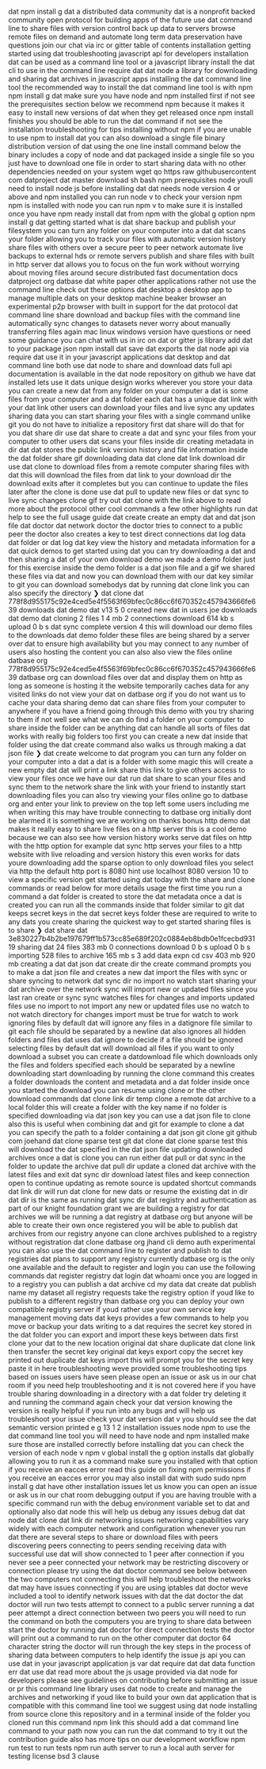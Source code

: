 dat npm install g dat a distributed data community dat is a nonprofit backed community open protocol for building apps of the future use dat command line to share files with version control back up data to servers browse remote files on demand and automate long term data preservation have questions join our chat via irc or gitter table of contents installation getting started using dat troubleshooting javascript api for developers installation dat can be used as a command line tool or a javascript library install the dat cli to use in the command line require dat dat node a library for downloading and sharing dat archives in javascript apps installing the dat command line tool the recommended way to install the dat command line tool is with npm npm install g dat make sure you have node and npm installed first if not see the prerequisites section below we recommend npm because it makes it easy to install new versions of dat when they get released once npm install finishes you should be able to run the dat command if not see the installation troubleshooting for tips installing without npm if you are unable to use npm to install dat you can also download a single file binary distribution version of dat using the one line install command below the binary includes a copy of node and dat packaged inside a single file so you just have to download one file in order to start sharing data with no other dependencies needed on your system wget qo https raw githubusercontent com datproject dat master download sh bash npm prerequisites node youll need to install node js before installing dat dat needs node version 4 or above and npm installed you can run node v to check your version npm npm is installed with node you can run npm v to make sure it is installed once you have npm ready install dat from npm with the global g option npm install g dat getting started what is dat share backup and publish your filesystem you can turn any folder on your computer into a dat dat scans your folder allowing you to track your files with automatic version history share files with others over a secure peer to peer network automate live backups to external hds or remote servers publish and share files with built in http server dat allows you to focus on the fun work without worrying about moving files around secure distributed fast documentation docs datproject org datbase dat white paper other applications rather not use the command line check out these options dat desktop a desktop app to manage multiple dats on your desktop machine beaker browser an experimental p2p browser with built in support for the dat protocol dat command line share download and backup files with the command line automatically sync changes to datasets never worry about manually transferring files again mac linux windows version have questions or need some guidance you can chat with us in irc on dat or gitter js library add dat to your package json npm install dat save dat exports the dat node api via require dat use it in your javascript applications dat desktop and dat command line both use dat node to share and download dats full api documentation is available in the dat node repository on github we have dat installed lets use it dats unique design works wherever you store your data you can create a new dat from any folder on your computer a dat is some files from your computer and a dat folder each dat has a unique dat link with your dat link other users can download your files and live sync any updates sharing data you can start sharing your files with a single command unlike git you do not have to initialize a repository first dat share will do that for you dat share dir use dat share to create a dat and sync your files from your computer to other users dat scans your files inside dir creating metadata in dir dat dat stores the public link version history and file information inside the dat folder share gif downloading data dat clone dat link download dir use dat clone to download files from a remote computer sharing files with dat this will download the files from dat link to your download dir the download exits after it completes but you can continue to update the files later after the clone is done use dat pull to update new files or dat sync to live sync changes clone gif try out dat clone with the link above to read more about the protocol other cool commands a few other highlights run dat help to see the full usage guide dat create create an empty dat and dat json file dat doctor dat network doctor the doctor tries to connect to a public peer the doctor also creates a key to test direct connections dat log data dat folder or dat log dat key view the history and metadata information for a dat quick demos to get started using dat you can try downloading a dat and then sharing a dat of your own download demo we made a demo folder just for this exercise inside the demo folder is a dat json file and a gif we shared these files via dat and now you can download them with our dat key similar to git you can download somebodys dat by running dat clone link you can also specify the directory ❯ dat clone dat 778f8d955175c92e4ced5e4f5563f69bfec0c86cc6f670352c457943666fe639 downloads dat demo dat v13 5 0 created new dat in users joe downloads dat demo dat cloning 2 files 1 4 mb 2 connections download 614 kb s upload 0 b s dat sync complete version 4 this will download our demo files to the downloads dat demo folder these files are being shared by a server over dat to ensure high availability but you may connect to any number of users also hosting the content you can also also view the files online datbase org 778f8d955175c92e4ced5e4f5563f69bfec0c86cc6f670352c457943666fe639 datbase org can download files over dat and display them on http as long as someone is hosting it the website temporarily caches data for any visited links do not view your dat on datbase org if you do not want us to cache your data sharing demo dat can share files from your computer to anywhere if you have a friend going through this demo with you try sharing to them if not well see what we can do find a folder on your computer to share inside the folder can be anything dat can handle all sorts of files dat works with really big folders too first you can create a new dat inside that folder using the dat create command also walks us through making a dat json file ❯ dat create welcome to dat program you can turn any folder on your computer into a dat a dat is a folder with some magic this will create a new empty dat dat will print a link share this link to give others access to view your files once we have our dat run dat share to scan your files and sync them to the network share the link with your friend to instantly start downloading files you can also try viewing your files online go to datbase org and enter your link to preview on the top left some users including me when writing this may have trouble connecting to datbase org initially dont be alarmed it is something we are working on thanks bonus http demo dat makes it really easy to share live files on a http server this is a cool demo because we can also see how version history works serve dat files on http with the http option for example dat sync http serves your files to a http website with live reloading and version history this even works for dats youre downloading add the sparse option to only download files you select via http the default http port is 8080 hint use localhost 8080 version 10 to view a specific version get started using dat today with the share and clone commands or read below for more details usage the first time you run a command a dat folder is created to store the dat metadata once a dat is created you can run all the commands inside that folder similar to git dat keeps secret keys in the dat secret keys folder these are required to write to any dats you create sharing the quickest way to get started sharing files is to share ❯ dat share dat 3e830227b4b2be197679ff1b573cc85e689f202c0884eb8bdb0e1fcecbd93119 sharing dat 24 files 383 mb 0 connections download 0 b s upload 0 b s importing 528 files to archive 165 mb s 3 add data expn cd csv 403 mb 920 mb creating a dat dat json dat create dir the create command prompts you to make a dat json file and creates a new dat import the files with sync or share syncing to network dat sync dir no import no watch start sharing your dat archive over the network sync will import new or updated files since you last ran create or sync sync watches files for changes and imports updated files use no import to not import any new or updated files use no watch to not watch directory for changes import must be true for watch to work ignoring files by default dat will ignore any files in a datignore file similar to git each file should be separated by a newline dat also ignores all hidden folders and files dat uses dat ignore to decide if a file should be ignored selecting files by default dat will download all files if you want to only download a subset you can create a datdownload file which downloads only the files and folders specified each should be separated by a newline downloading start downloading by running the clone command this creates a folder downloads the content and metadata and a dat folder inside once you started the download you can resume using clone or the other download commands dat clone link dir temp clone a remote dat archive to a local folder this will create a folder with the key name if no folder is specified downloading via dat json key you can use a dat json file to clone also this is useful when combining dat and git for example to clone a dat you can specify the path to a folder containing a dat json git clone git github com joehand dat clone sparse test git dat clone dat clone sparse test this will download the dat specified in the dat json file updating downloaded archives once a dat is clone you can run either dat pull or dat sync in the folder to update the archive dat pull dir update a cloned dat archive with the latest files and exit dat sync dir download latest files and keep connection open to continue updating as remote source is updated shortcut commands dat link dir will run dat clone for new dats or resume the existing dat in dir dat dir is the same as running dat sync dir dat registry and authentication as part of our knight foundation grant we are building a registry for dat archives we will be running a dat registry at datbase org but anyone will be able to create their own once registered you will be able to publish dat archives from our registry anyone can clone archives published to a registry without registration dat clone datbase org jhand cli demo auth experimental you can also use the dat command line to register and publish to dat registries dat plans to support any registry currently datbase org is the only one available and the default to register and login you can use the following commands dat register registry dat login dat whoami once you are logged in to a registry you can publish a dat archive cd my data dat create dat publish name my dataset all registry requests take the registry option if youd like to publish to a different registry than datbase org you can deploy your own compatible registry server if youd rather use your own service key management moving dats dat keys provides a few commands to help you move or backup your dats writing to a dat requires the secret key stored in the dat folder you can export and import these keys between dats first clone your dat to the new location original dat share duplicate dat clone link then transfer the secret key original dat keys export copy the secret key printed out duplicate dat keys import this will prompt you for the secret key paste it in here troubleshooting weve provided some troubleshooting tips based on issues users have seen please open an issue or ask us in our chat room if you need help troubleshooting and it is not covered here if you have trouble sharing downloading in a directory with a dat folder try deleting it and running the command again check your dat version knowing the version is really helpful if you run into any bugs and will help us troubleshoot your issue check your dat version dat v you should see the dat semantic version printed e g 13 1 2 installation issues node npm to use the dat command line tool you will need to have node and npm installed make sure those are installed correctly before installing dat you can check the version of each node v npm v global install the g option installs dat globally allowing you to run it as a command make sure you installed with that option if you receive an eacces error read this guide on fixing npm permissions if you receive an eacces error you may also install dat with sudo sudo npm install g dat have other installation issues let us know you can open an issue or ask us in our chat room debugging output if you are having trouble with a specific command run with the debug environment variable set to dat and optionally also dat node this will help us debug any issues debug dat dat node dat clone dat link dir networking issues networking capabilities vary widely with each computer network and configuration whenever you run dat there are several steps to share or download files with peers discovering peers connecting to peers sending receiving data with successful use dat will show connected to 1 peer after connection if you never see a peer connected your network may be restricting discovery or connection please try using the dat doctor command see below between the two computers not connecting this will help troubleshoot the networks dat may have issues connecting if you are using iptables dat doctor weve included a tool to identify network issues with dat the dat doctor the dat doctor will run two tests attempt to connect to a public server running a dat peer attempt a direct connection between two peers you will need to run the command on both the computers you are trying to share data between start the doctor by running dat doctor for direct connection tests the doctor will print out a command to run on the other computer dat doctor 64 character string the doctor will run through the key steps in the process of sharing data between computers to help identify the issue js api you can use dat in your javascript application js var dat require dat dat data function err dat use dat read more about the js usage provided via dat node for developers please see guidelines on contributing before submitting an issue or pr this command line library uses dat node to create and manage the archives and networking if youd like to build your own dat application that is compatible with this command line tool we suggest using dat node installing from source clone this repository and in a terminal inside of the folder you cloned run this command npm link this should add a dat command line command to your path now you can run the dat command to try it out the contribution guide also has more tips on our development workflow npm run test to run tests npm run auth server to run a local auth server for testing license bsd 3 clause